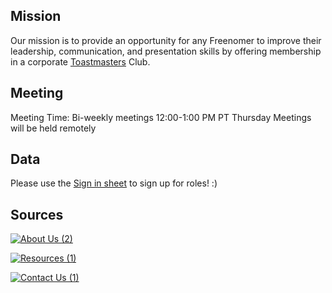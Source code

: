 ## Mission

Our mission is to provide an opportunity for any Freenomer to improve their leadership, communication, and presentation skills by offering membership in a corporate [Toastmasters](https://www.toastmasters.org/) Club.

## Meeting

Meeting Time: 
Bi-weekly meetings 
12:00-1:00 PM PT Thursday
Meetings will be held remotely

## Data

Please use the [Sign in sheet](https://docs.google.com/spreadsheets/d/1jW4MePieySrMCQtQaZQiDxJsRtbIGqPNCfw_ZUXUnb8/edit#gid=0) to sign up for roles! :)

## Sources
   
[![About Us (2)](https://user-images.githubusercontent.com/99045240/177635063-ea2fdec4-49d5-4e05-9095-946653677df7.png)](https://loannhoa.github.io/About-Us/)

[![Resources (1)](https://user-images.githubusercontent.com/99045240/177635397-c6609942-3890-45b4-a96d-00a572f790e9.png)](https://loannhoa.github.io/Resources/)

[![Contact Us (1)](https://user-images.githubusercontent.com/99045240/177635264-701f09fd-f98b-4f86-98d8-1b814342411d.png)](https://loannhoa.github.io/Contact-Us/)
